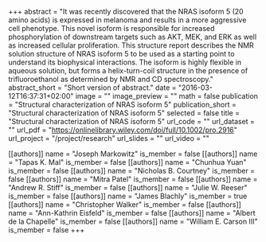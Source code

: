 +++
abstract = "It was recently discovered that the NRAS isoform 5 (20 amino acids) is expressed in melanoma and results in a more aggressive cell phenotype. This novel isoform is responsible for increased phosphorylation of downstream targets such as AKT, MEK, and ERK as well as increased cellular proliferation. This structure report describes the NMR solution structure of NRAS isoform 5 to be used as a starting point to understand its biophysical interactions. The isoform is highly flexible in aqueous solution, but forms a helix-turn-coil structure in the presence of trifluoroethanol as determined by NMR and CD spectroscopy."
abstract_short = "Short version of abstract."
date = "2016-03-12T16:37:31+02:00"
image = ""
image_preview = ""
math = false
publication = "Structural characterization of NRAS isoform 5"
publication_short = "Structural characterization of NRAS isoform 5"
selected = false
title = "Structural characterization of NRAS isoform 5"
url_code = ""
url_dataset = ""
url_pdf = "https://onlinelibrary.wiley.com/doi/full/10.1002/pro.2916"
url_project = "/project/research"
url_slides = ""
url_video = ""

[[authors]]
    name = "Joseph Markowitz"
    is_member = false
[[authors]]
    name = "Tapas K. Mal"
    is_member = false
[[authors]]
    name = "Chunhua Yuan"
    is_member = false
[[authors]]
    name = "Nicholas B. Courtney"
    is_member = false
[[authors]]
    name = "Mitra Patel"
    is_member = false
[[authors]]
    name = "Andrew R. Stiff"
    is_member = false
[[authors]]
    name = "Julie W. Reeser"
    is_member = false
[[authors]]
    name = "James Blachly"
    is_member = true
[[authors]]
    name = "Christopher Walker"
    is_member = false
[[authors]]
    name = "Ann-Kathrin Eisfeld"
    is_member = false
[[authors]]
    name = "Albert de la Chapelle"
    is_member = false
[[authors]]
    name = "William E. Carson III"
    is_member = false
+++